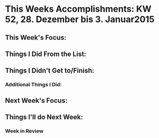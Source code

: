 # This Weeks Accomplishments: KW 52, 28. Dezember bis 3. Januar2015

## This Week's Focus: 

## Things I Did From the List:


## Things I Didn't Get to/Finish:


### Additional Things I Did:


## Next Week's Focus: 

## Things I'll do Next Week:


### Week in Review
